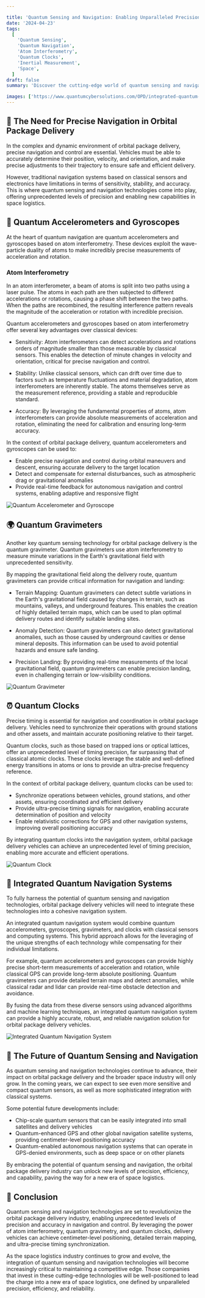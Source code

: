 ```yaml
---

title: 'Quantum Sensing and Navigation: Enabling Unparalleled Precision in Orbital Package Delivery'
date: '2024-04-23'
tags:
  [
    'Quantum Sensing',
    'Quantum Navigation',
    'Atom Interferometry',
    'Quantum Clocks',
    'Inertial Measurement',
    'Space',
  ]
draft: false
summary: 'Discover the cutting-edge world of quantum sensing and navigation, and learn how these technologies are revolutionizing the precision and accuracy of orbital package delivery. From atom interferometry to quantum clocks, explore the quantum devices that are enabling a new era of space logistics.'

images: ['https://www.quantumcybersolutions.com/OPD/integrated-quantum-navigation.webp', 'https://www.rics-notebook.com/articleimage/Space/QNavigation.webp', 'https://www.quantumcybersolutions.com/OPD/quantum-accelerometer-gyroscope.webp', 'https://www.quantumcybersolutions.com/OPD/quantum-gravimeter.webp', 'https://www.quantumcybersolutions.com/OPD/quantum-clock.webp']
---
```


## 🌌 The Need for Precise Navigation in Orbital Package Delivery

In the complex and dynamic environment of orbital package delivery, precise navigation and control are essential. Vehicles must be able to accurately determine their position, velocity, and orientation, and make precise adjustments to their trajectory to ensure safe and efficient delivery.

However, traditional navigation systems based on classical sensors and electronics have limitations in terms of sensitivity, stability, and accuracy. This is where quantum sensing and navigation technologies come into play, offering unprecedented levels of precision and enabling new capabilities in space logistics.

## 🎯 Quantum Accelerometers and Gyroscopes

At the heart of quantum navigation are quantum accelerometers and gyroscopes based on atom interferometry. These devices exploit the wave-particle duality of atoms to make incredibly precise measurements of acceleration and rotation.

### Atom Interferometry

In an atom interferometer, a beam of atoms is split into two paths using a laser pulse. The atoms in each path are then subjected to different accelerations or rotations, causing a phase shift between the two paths. When the paths are recombined, the resulting interference pattern reveals the magnitude of the acceleration or rotation with incredible precision.

Quantum accelerometers and gyroscopes based on atom interferometry offer several key advantages over classical devices:

- Sensitivity: Atom interferometers can detect accelerations and rotations orders of magnitude smaller than those measurable by classical sensors. This enables the detection of minute changes in velocity and orientation, critical for precise navigation and control.

- Stability: Unlike classical sensors, which can drift over time due to factors such as temperature fluctuations and material degradation, atom interferometers are inherently stable. The atoms themselves serve as the measurement reference, providing a stable and reproducible standard.

- Accuracy: By leveraging the fundamental properties of atoms, atom interferometers can provide absolute measurements of acceleration and rotation, eliminating the need for calibration and ensuring long-term accuracy.

In the context of orbital package delivery, quantum accelerometers and gyroscopes can be used to:

- Enable precise navigation and control during orbital maneuvers and descent, ensuring accurate delivery to the target location
- Detect and compensate for external disturbances, such as atmospheric drag or gravitational anomalies
- Provide real-time feedback for autonomous navigation and control systems, enabling adaptive and responsive flight

![Quantum Accelerometer and Gyroscope](https://www.quantumcybersolutions.com/OPD/quantum-accelerometer-gyroscope.webp)

## 🌍 Quantum Gravimeters

Another key quantum sensing technology for orbital package delivery is the quantum gravimeter. Quantum gravimeters use atom interferometry to measure minute variations in the Earth's gravitational field with unprecedented sensitivity.

By mapping the gravitational field along the delivery route, quantum gravimeters can provide critical information for navigation and landing:

- Terrain Mapping: Quantum gravimeters can detect subtle variations in the Earth's gravitational field caused by changes in terrain, such as mountains, valleys, and underground features. This enables the creation of highly detailed terrain maps, which can be used to plan optimal delivery routes and identify suitable landing sites.

- Anomaly Detection: Quantum gravimeters can also detect gravitational anomalies, such as those caused by underground cavities or dense mineral deposits. This information can be used to avoid potential hazards and ensure safe landing.

- Precision Landing: By providing real-time measurements of the local gravitational field, quantum gravimeters can enable precision landing, even in challenging terrain or low-visibility conditions.

![Quantum Gravimeter](https://www.quantumcybersolutions.com/OPD/quantum-gravimeter.webp)

## ⏰ Quantum Clocks

Precise timing is essential for navigation and coordination in orbital package delivery. Vehicles need to synchronize their operations with ground stations and other assets, and maintain accurate positioning relative to their target.

Quantum clocks, such as those based on trapped ions or optical lattices, offer an unprecedented level of timing precision, far surpassing that of classical atomic clocks. These clocks leverage the stable and well-defined energy transitions in atoms or ions to provide an ultra-precise frequency reference.

In the context of orbital package delivery, quantum clocks can be used to:

- Synchronize operations between vehicles, ground stations, and other assets, ensuring coordinated and efficient delivery
- Provide ultra-precise timing signals for navigation, enabling accurate determination of position and velocity
- Enable relativistic corrections for GPS and other navigation systems, improving overall positioning accuracy

By integrating quantum clocks into the navigation system, orbital package delivery vehicles can achieve an unprecedented level of timing precision, enabling more accurate and efficient operations.

![Quantum Clock](https://www.quantumcybersolutions.com/OPD/quantum-clock.webp)

## 🚀 Integrated Quantum Navigation Systems

To fully harness the potential of quantum sensing and navigation technologies, orbital package delivery vehicles will need to integrate these technologies into a cohesive navigation system.

An integrated quantum navigation system would combine quantum accelerometers, gyroscopes, gravimeters, and clocks with classical sensors and computing systems. This hybrid approach allows for the leveraging of the unique strengths of each technology while compensating for their individual limitations.

For example, quantum accelerometers and gyroscopes can provide highly precise short-term measurements of acceleration and rotation, while classical GPS can provide long-term absolute positioning. Quantum gravimeters can provide detailed terrain maps and detect anomalies, while classical radar and lidar can provide real-time obstacle detection and avoidance.

By fusing the data from these diverse sensors using advanced algorithms and machine learning techniques, an integrated quantum navigation system can provide a highly accurate, robust, and reliable navigation solution for orbital package delivery vehicles.

![Integrated Quantum Navigation System](https://www.quantumcybersolutions.com/OPD/integrated-quantum-navigation.webp)

## 🔮 The Future of Quantum Sensing and Navigation

As quantum sensing and navigation technologies continue to advance, their impact on orbital package delivery and the broader space industry will only grow. In the coming years, we can expect to see even more sensitive and compact quantum sensors, as well as more sophisticated integration with classical systems.

Some potential future developments include:

- Chip-scale quantum sensors that can be easily integrated into small satellites and delivery vehicles
- Quantum-enhanced GPS and other global navigation satellite systems, providing centimeter-level positioning accuracy
- Quantum-enabled autonomous navigation systems that can operate in GPS-denied environments, such as deep space or on other planets

By embracing the potential of quantum sensing and navigation, the orbital package delivery industry can unlock new levels of precision, efficiency, and capability, paving the way for a new era of space logistics.

## 🌟 Conclusion

Quantum sensing and navigation technologies are set to revolutionize the orbital package delivery industry, enabling unprecedented levels of precision and accuracy in navigation and control. By leveraging the power of atom interferometry, quantum gravimetry, and quantum clocks, delivery vehicles can achieve centimeter-level positioning, detailed terrain mapping, and ultra-precise timing synchronization.

As the space logistics industry continues to grow and evolve, the integration of quantum sensing and navigation technologies will become increasingly critical to maintaining a competitive edge. Those companies that invest in these cutting-edge technologies will be well-positioned to lead the charge into a new era of space logistics, one defined by unparalleled precision, efficiency, and reliability.
